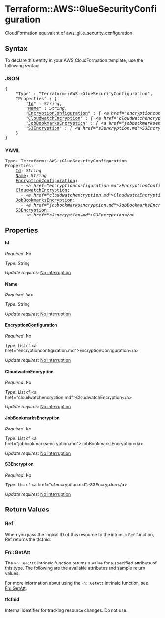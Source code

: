 # Terraform::AWS::GlueSecurityConfiguration

CloudFormation equivalent of aws_glue_security_configuration

## Syntax

To declare this entity in your AWS CloudFormation template, use the following syntax:

### JSON

<pre>
{
    "Type" : "Terraform::AWS::GlueSecurityConfiguration",
    "Properties" : {
        "<a href="#id" title="Id">Id</a>" : <i>String</i>,
        "<a href="#name" title="Name">Name</a>" : <i>String</i>,
        "<a href="#encryptionconfiguration" title="EncryptionConfiguration">EncryptionConfiguration</a>" : <i>[ &lt;a href=&#34;encryptionconfiguration.md&#34;&gt;EncryptionConfiguration&lt;/a&gt;, ... ]</i>,
        "<a href="#cloudwatchencryption" title="CloudwatchEncryption">CloudwatchEncryption</a>" : <i>[ &lt;a href=&#34;cloudwatchencryption.md&#34;&gt;CloudwatchEncryption&lt;/a&gt;, ... ]</i>,
        "<a href="#jobbookmarksencryption" title="JobBookmarksEncryption">JobBookmarksEncryption</a>" : <i>[ &lt;a href=&#34;jobbookmarksencryption.md&#34;&gt;JobBookmarksEncryption&lt;/a&gt;, ... ]</i>,
        "<a href="#s3encryption" title="S3Encryption">S3Encryption</a>" : <i>[ &lt;a href=&#34;s3encryption.md&#34;&gt;S3Encryption&lt;/a&gt;, ... ]</i>
    }
}
</pre>

### YAML

<pre>
Type: Terraform::AWS::GlueSecurityConfiguration
Properties:
    <a href="#id" title="Id">Id</a>: <i>String</i>
    <a href="#name" title="Name">Name</a>: <i>String</i>
    <a href="#encryptionconfiguration" title="EncryptionConfiguration">EncryptionConfiguration</a>: <i>
      - &lt;a href=&#34;encryptionconfiguration.md&#34;&gt;EncryptionConfiguration&lt;/a&gt;</i>
    <a href="#cloudwatchencryption" title="CloudwatchEncryption">CloudwatchEncryption</a>: <i>
      - &lt;a href=&#34;cloudwatchencryption.md&#34;&gt;CloudwatchEncryption&lt;/a&gt;</i>
    <a href="#jobbookmarksencryption" title="JobBookmarksEncryption">JobBookmarksEncryption</a>: <i>
      - &lt;a href=&#34;jobbookmarksencryption.md&#34;&gt;JobBookmarksEncryption&lt;/a&gt;</i>
    <a href="#s3encryption" title="S3Encryption">S3Encryption</a>: <i>
      - &lt;a href=&#34;s3encryption.md&#34;&gt;S3Encryption&lt;/a&gt;</i>
</pre>

## Properties

#### Id

_Required_: No

_Type_: String

_Update requires_: [No interruption](https://docs.aws.amazon.com/AWSCloudFormation/latest/UserGuide/using-cfn-updating-stacks-update-behaviors.html#update-no-interrupt)

#### Name

_Required_: Yes

_Type_: String

_Update requires_: [No interruption](https://docs.aws.amazon.com/AWSCloudFormation/latest/UserGuide/using-cfn-updating-stacks-update-behaviors.html#update-no-interrupt)

#### EncryptionConfiguration

_Required_: No

_Type_: List of &lt;a href=&#34;encryptionconfiguration.md&#34;&gt;EncryptionConfiguration&lt;/a&gt;

_Update requires_: [No interruption](https://docs.aws.amazon.com/AWSCloudFormation/latest/UserGuide/using-cfn-updating-stacks-update-behaviors.html#update-no-interrupt)

#### CloudwatchEncryption

_Required_: No

_Type_: List of &lt;a href=&#34;cloudwatchencryption.md&#34;&gt;CloudwatchEncryption&lt;/a&gt;

_Update requires_: [No interruption](https://docs.aws.amazon.com/AWSCloudFormation/latest/UserGuide/using-cfn-updating-stacks-update-behaviors.html#update-no-interrupt)

#### JobBookmarksEncryption

_Required_: No

_Type_: List of &lt;a href=&#34;jobbookmarksencryption.md&#34;&gt;JobBookmarksEncryption&lt;/a&gt;

_Update requires_: [No interruption](https://docs.aws.amazon.com/AWSCloudFormation/latest/UserGuide/using-cfn-updating-stacks-update-behaviors.html#update-no-interrupt)

#### S3Encryption

_Required_: No

_Type_: List of &lt;a href=&#34;s3encryption.md&#34;&gt;S3Encryption&lt;/a&gt;

_Update requires_: [No interruption](https://docs.aws.amazon.com/AWSCloudFormation/latest/UserGuide/using-cfn-updating-stacks-update-behaviors.html#update-no-interrupt)

## Return Values

### Ref

When you pass the logical ID of this resource to the intrinsic `Ref` function, Ref returns the tfcfnid.

### Fn::GetAtt

The `Fn::GetAtt` intrinsic function returns a value for a specified attribute of this type. The following are the available attributes and sample return values.

For more information about using the `Fn::GetAtt` intrinsic function, see [Fn::GetAtt](https://docs.aws.amazon.com/AWSCloudFormation/latest/UserGuide/intrinsic-function-reference-getatt.html).

#### tfcfnid

Internal identifier for tracking resource changes. Do not use.

